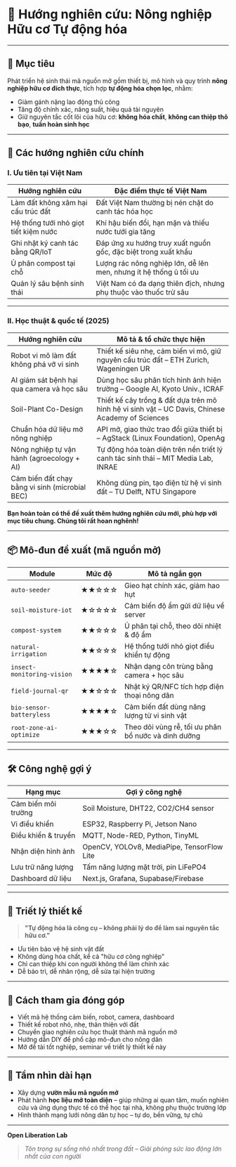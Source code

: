 # 📌 Hướng nghiên cứu: Nông nghiệp Hữu cơ Tự động hóa

---

## 🎯 Mục tiêu

Phát triển hệ sinh thái mã nguồn mở gồm thiết bị, mô hình và quy trình **nông nghiệp hữu cơ đích thực**, tích hợp **tự động hóa chọn lọc**, nhằm:

- Giảm gánh nặng lao động thủ công  
- Tăng độ chính xác, năng suất, hiệu quả tài nguyên  
- Giữ nguyên tắc cốt lõi của hữu cơ: **không hóa chất**, **không can thiệp thô bạo**, **tuần hoàn sinh học**

---

## 🧩 Các hướng nghiên cứu chính

### I. Ưu tiên tại Việt Nam

| Hướng nghiên cứu                      | Đặc điểm thực tế Việt Nam                                          |
|---------------------------------------|--------------------------------------------------------------------|
| Làm đất không xâm hại cấu trúc đất    | Đất Việt Nam thường bị nén chặt do canh tác hóa học               |
| Hệ thống tưới nhỏ giọt tiết kiệm nước | Khí hậu biến đổi, hạn mặn và thiếu nước tưới gia tăng             |
| Ghi nhật ký canh tác bằng QR/IoT      | Đáp ứng xu hướng truy xuất nguồn gốc, đặc biệt trong xuất khẩu    |
| Ủ phân compost tại chỗ                | Lượng rác nông nghiệp lớn, dễ lên men, nhưng ít hệ thống ủ tối ưu |
| Quản lý sâu bệnh sinh thái            | Việt Nam có đa dạng thiên địch, nhưng phụ thuộc vào thuốc trừ sâu |

---

### II. Học thuật & quốc tế (2025)

| Hướng nghiên cứu                              | Mô tả & tổ chức thực hiện                                                                                   |
|-----------------------------------------------|--------------------------------------------------------------------------------------------------------------|
| Robot vi mô làm đất không phá vỡ vi sinh      | Thiết kế siêu nhẹ, cảm biến vi mô, giữ nguyên cấu trúc đất – ETH Zurich, Wageningen UR                      |
| AI giám sát bệnh hại qua camera và học sâu    | Dùng học sâu phân tích hình ảnh hiện trường – Google AI, Kyoto Univ., ICRAF                                 |
| Soil-Plant Co-Design                          | Thiết kế cây trồng & đất dựa trên mô hình hệ vi sinh vật – UC Davis, Chinese Academy of Sciences            |
| Chuẩn hóa dữ liệu mở nông nghiệp              | API mở, giao thức trao đổi giữa thiết bị – AgStack (Linux Foundation), OpenAg                              |
| Nông nghiệp tự vận hành (agroecology + AI)    | Tự động hóa toàn diện trên nền triết lý canh tác sinh thái – MIT Media Lab, INRAE                           |
| Cảm biến đất chạy bằng vi sinh (microbial BEC)| Không dùng pin, tạo điện từ hệ vi sinh đất – TU Delft, NTU Singapore                                        |

**Bạn hoàn toàn có thể đề xuất thêm hướng nghiên cứu mới, phù hợp với mục tiêu chung. Chúng tôi rất hoan nghênh!**

---

## 📦 Mô-đun đề xuất (mã nguồn mở)

| Module                      | Mức độ  | Mô tả ngắn gọn                                      |
|----------------------------|---------|-----------------------------------------------------|
| `auto-seeder`              | ★★☆☆☆   | Gieo hạt chính xác, giảm hao hụt                    |
| `soil-moisture-iot`        | ★☆☆☆☆   | Cảm biến độ ẩm gửi dữ liệu về server                |
| `compost-system`           | ★★☆☆☆   | Ủ phân tại chỗ, theo dõi nhiệt & độ ẩm              |
| `natural-irrigation`       | ★★☆☆☆   | Hệ thống tưới nhỏ giọt điều khiển tự động           |
| `insect-monitoring-vision` | ★★★★☆   | Nhận dạng côn trùng bằng camera + học sâu           |
| `field-journal-qr`         | ★★☆☆☆   | Nhật ký QR/NFC tích hợp điện thoại nông dân         |
| `bio-sensor-batteryless`   | ★★★★☆   | Cảm biến đất dùng năng lượng từ vi sinh vật         |
| `root-zone-ai-optimize`    | ★★★☆☆   | Theo dõi vùng rễ, tối ưu phân bổ nước và dinh dưỡng |

---

## 🛠️ Công nghệ gợi ý

| Hạng mục              | Gợi ý công nghệ                             |
|-----------------------|---------------------------------------------|
| Cảm biến môi trường   | Soil Moisture, DHT22, CO2/CH4 sensor        |
| Vi điều khiển         | ESP32, Raspberry Pi, Jetson Nano            |
| Điều khiển & truyền   | MQTT, Node-RED, Python, TinyML              |
| Nhận diện hình ảnh    | OpenCV, YOLOv8, MediaPipe, TensorFlow Lite |
| Lưu trữ năng lượng     | Tấm năng lượng mặt trời, pin LiFePO4        |
| Dashboard dữ liệu     | Next.js, Grafana, Supabase/Firebase         |

---

## 🧠 Triết lý thiết kế

> **"Tự động hóa là công cụ – không phải lý do để làm sai nguyên tắc hữu cơ."**

- Ưu tiên bảo vệ hệ sinh vật đất  
- Không dùng hóa chất, kể cả "hữu cơ công nghiệp"  
- Chỉ can thiệp khi con người không thể làm chính xác  
- Dễ bảo trì, dễ nhân rộng, dễ sửa tại hiện trường

---

## 🤝 Cách tham gia đóng góp

- Viết mã hệ thống cảm biến, robot, camera, dashboard  
- Thiết kế robot nhỏ, nhẹ, thân thiện với đất  
- Chuyển giao nghiên cứu học thuật thành mã nguồn mở  
- Hướng dẫn DIY để phổ cập mô-đun cho nông dân  
- Mở đề tài tốt nghiệp, seminar về triết lý thiết kế này

---

## 🌿 Tầm nhìn dài hạn

- Xây dựng **vườn mẫu mã nguồn mở** 
- Phát hành **học liệu mở toàn diện** – giúp những ai quan tâm, muốn nghiên cứu và ứng dụng thực tế có thể học tại nhà, không phụ thuộc trường lớp  
- Hình thành mạng lưới nông dân tự học – tự do, bền vững, tự chủ

---

**Open Liberation Lab**  
> _Tôn trọng sự sống nhỏ nhất trong đất – Giải phóng sức lao động lớn nhất của con người_

